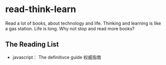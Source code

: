 # read-think-learn
Read a lot of books, about technology and life. Thinking and learning is like a gas station. Life is long. Why not stop and read more books?

## The Reading List

- javascript： The definitivce guide 权威指南  
